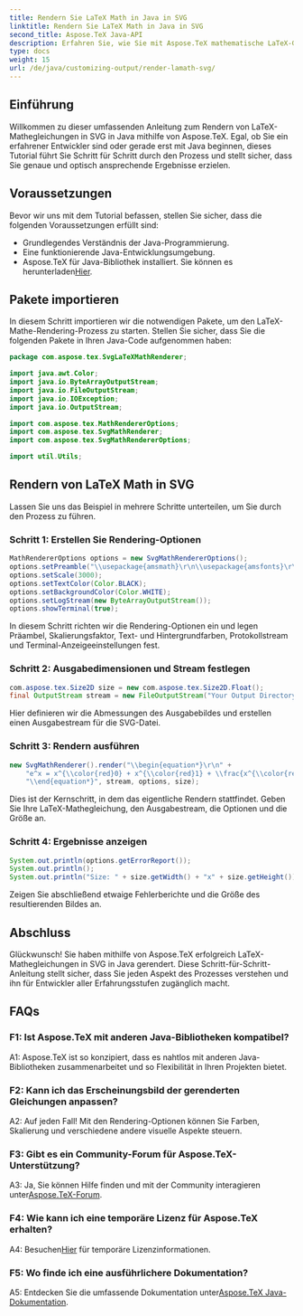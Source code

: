 ```yaml
---
title: Rendern Sie LaTeX Math in Java in SVG
linktitle: Rendern Sie LaTeX Math in Java in SVG
second_title: Aspose.TeX Java-API
description: Erfahren Sie, wie Sie mit Aspose.TeX mathematische LaTeX-Gleichungen in Java in SVG rendern. Befolgen Sie unsere Schritt-für-Schritt-Anleitung für genaue und optisch ansprechende Ergebnisse.
type: docs
weight: 15
url: /de/java/customizing-output/render-lamath-svg/
---
```

## Einführung

Willkommen zu dieser umfassenden Anleitung zum Rendern von LaTeX-Mathegleichungen in SVG in Java mithilfe von Aspose.TeX. Egal, ob Sie ein erfahrener Entwickler sind oder gerade erst mit Java beginnen, dieses Tutorial führt Sie Schritt für Schritt durch den Prozess und stellt sicher, dass Sie genaue und optisch ansprechende Ergebnisse erzielen. 

## Voraussetzungen

Bevor wir uns mit dem Tutorial befassen, stellen Sie sicher, dass die folgenden Voraussetzungen erfüllt sind:

- Grundlegendes Verständnis der Java-Programmierung.
- Eine funktionierende Java-Entwicklungsumgebung.
-  Aspose.TeX für Java-Bibliothek installiert. Sie können es herunterladen[Hier](https://releases.aspose.com/tex/java/).

## Pakete importieren

In diesem Schritt importieren wir die notwendigen Pakete, um den LaTeX-Mathe-Rendering-Prozess zu starten. Stellen Sie sicher, dass Sie die folgenden Pakete in Ihren Java-Code aufgenommen haben:

```java
package com.aspose.tex.SvgLaTeXMathRenderer;

import java.awt.Color;
import java.io.ByteArrayOutputStream;
import java.io.FileOutputStream;
import java.io.IOException;
import java.io.OutputStream;

import com.aspose.tex.MathRendererOptions;
import com.aspose.tex.SvgMathRenderer;
import com.aspose.tex.SvgMathRendererOptions;

import util.Utils;
```

## Rendern von LaTeX Math in SVG

Lassen Sie uns das Beispiel in mehrere Schritte unterteilen, um Sie durch den Prozess zu führen.

### Schritt 1: Erstellen Sie Rendering-Optionen

```java
MathRendererOptions options = new SvgMathRendererOptions();
options.setPreamble("\\usepackage{amsmath}\r\n\\usepackage{amsfonts}\r\n\\usepackage{amssymb}\r\n\\usepackage{color}");
options.setScale(3000);
options.setTextColor(Color.BLACK);
options.setBackgroundColor(Color.WHITE);
options.setLogStream(new ByteArrayOutputStream());
options.showTerminal(true);
```

In diesem Schritt richten wir die Rendering-Optionen ein und legen Präambel, Skalierungsfaktor, Text- und Hintergrundfarben, Protokollstream und Terminal-Anzeigeeinstellungen fest.

### Schritt 2: Ausgabedimensionen und Stream festlegen

```java
com.aspose.tex.Size2D size = new com.aspose.tex.Size2D.Float();
final OutputStream stream = new FileOutputStream("Your Output Directory" + "math-formula.svg");
```

Hier definieren wir die Abmessungen des Ausgabebildes und erstellen einen Ausgabestream für die SVG-Datei.

### Schritt 3: Rendern ausführen

```java
new SvgMathRenderer().render("\\begin{equation*}\r\n" +
    "e^x = x^{\\color{red}0} + x^{\\color{red}1} + \\frac{x^{\\color{red}2}}{2} + \\frac{x^{\\color{red}3}}{6} + \\cdots = \\sum_{n\\geq 0} \\frac{x^{\\color{red}n}}{n!}\r\n" +
    "\\end{equation*}", stream, options, size);
```

Dies ist der Kernschritt, in dem das eigentliche Rendern stattfindet. Geben Sie Ihre LaTeX-Mathegleichung, den Ausgabestream, die Optionen und die Größe an.

### Schritt 4: Ergebnisse anzeigen

```java
System.out.println(options.getErrorReport());
System.out.println();
System.out.println("Size: " + size.getWidth() + "x" + size.getHeight());
```

Zeigen Sie abschließend etwaige Fehlerberichte und die Größe des resultierenden Bildes an.

## Abschluss

Glückwunsch! Sie haben mithilfe von Aspose.TeX erfolgreich LaTeX-Mathegleichungen in SVG in Java gerendert. Diese Schritt-für-Schritt-Anleitung stellt sicher, dass Sie jeden Aspekt des Prozesses verstehen und ihn für Entwickler aller Erfahrungsstufen zugänglich macht.

## FAQs

### F1: Ist Aspose.TeX mit anderen Java-Bibliotheken kompatibel?

A1: Aspose.TeX ist so konzipiert, dass es nahtlos mit anderen Java-Bibliotheken zusammenarbeitet und so Flexibilität in Ihren Projekten bietet.

### F2: Kann ich das Erscheinungsbild der gerenderten Gleichungen anpassen?

A2: Auf jeden Fall! Mit den Rendering-Optionen können Sie Farben, Skalierung und verschiedene andere visuelle Aspekte steuern.

### F3: Gibt es ein Community-Forum für Aspose.TeX-Unterstützung?

 A3: Ja, Sie können Hilfe finden und mit der Community interagieren unter[Aspose.TeX-Forum](https://forum.aspose.com/c/tex/47).

### F4: Wie kann ich eine temporäre Lizenz für Aspose.TeX erhalten?

 A4: Besuchen[Hier](https://purchase.aspose.com/temporary-license/) für temporäre Lizenzinformationen.

### F5: Wo finde ich eine ausführlichere Dokumentation?

 A5: Entdecken Sie die umfassende Dokumentation unter[Aspose.TeX Java-Dokumentation](https://reference.aspose.com/tex/java/).